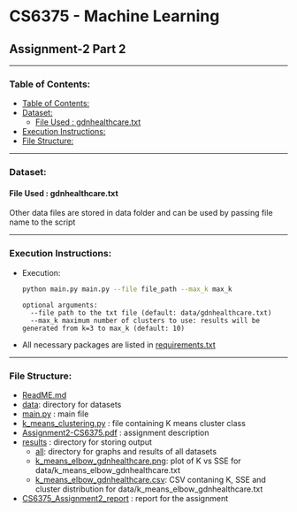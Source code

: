 # CS6375 - Machine Learning
## Assignment-2 Part 2
___
### Table of Contents:
<!-- TOC -->
* [Table of Contents:](#table-of-contents)
* [Dataset:](#dataset-)
  * [File Used : gdnhealthcare.txt](#file-used--gdnhealthcaretxt)
* [Execution Instructions:](#execution-instructions)
* [File Structure:](#file-structure)
<!-- TOC -->
___
### Dataset: 
#### File Used : gdnhealthcare.txt
Other data files are stored in  data folder and can be used by passing file name to the script
___
### Execution Instructions:
- Execution:
  ```bash
  python main.py main.py --file file_path --max_k max_k
  ```
  ```
  optional arguments:
    --file path to the txt file (default: data/gdnhealthcare.txt)
    --max_k maximum number of clusters to use: results will be generated from k=3 to max_k (default: 10)
  ```
- All necessary packages are listed in [requirements.txt](requirements.txt)  

___
### File Structure:
- [ReadME.md](ReadME.md) 
- [data](data): directory for datasets 
- [main.py](main.py) : main file 
- [k_means_clustering.py](k_means_clustering.py) : file containing K means cluster class
- [Assignment2-CS6375.pdf](Assignment2-CS6375.pdf) : assignment description 
- [results](results) : directory for storing output 
  - [all](results/all): directory for graphs and results of all datasets
  - [k_means_elbow_gdnhealthcare.png](results/k_means_elbow_gdnhealthcare.png): plot of K vs SSE for data/k_means_elbow_gdnhealthcare.txt
  - [k_means_elbow_gdnhealthcare.csv](results/k_means_gdnhealthcare.csv): CSV contaning K, SSE and cluster distribution for data/k_means_elbow_gdnhealthcare.txt
- [CS6375_Assignment2_report](CS6375_Assignment2_report) : report for the assignment
